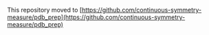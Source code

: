This repository moved to [https://github.com/continuous-symmetry-measure/pdb_prep](https://github.com/continuous-symmetry-measure/pdb_prep)
